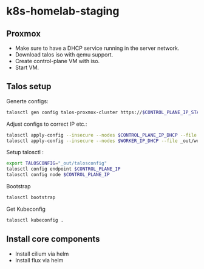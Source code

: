 # k8s-homelab-staging
## Proxmox
- Make sure to have a DHCP service running in the server network.
- Download talos iso with qemu support.
- Create control-plane VM with iso.
- Start VM.
## Talos setup
Generte configs:
```bash
talosctl gen config talos-proxmox-cluster https://$CONTROL_PLANE_IP_STATIC:6443 --output-dir _out
```

Adjust configs to correct IP etc.:
```bash
talosctl apply-config --insecure --nodes $CONTROL_PLANE_IP_DHCP --file _out/controlplane.yaml
talosctl apply-config --insecure --nodes $WORKER_IP_DHCP --file _out/worker.yaml
```

Setup talosctl :
```bash
export TALOSCONFIG="_out/talosconfig"
talosctl config endpoint $CONTROL_PLANE_IP
talosctl config node $CONTROL_PLANE_IP
```

Bootstrap
```bash
talosctl bootstrap
```

Get Kubeconfig
```bash
talosctl kubeconfig .
```

## Install core components
- Install cilium via helm
- Install flux via helm

##
